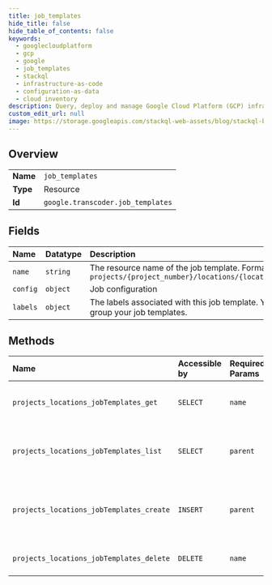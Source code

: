 ```yaml
---
title: job_templates
hide_title: false
hide_table_of_contents: false
keywords:
  - googlecloudplatform
  - gcp
  - google
  - job_templates
  - stackql
  - infrastructure-as-code
  - configuration-as-data
  - cloud inventory
description: Query, deploy and manage Google Cloud Platform (GCP) infrastructure and resources using SQL
custom_edit_url: null
image: https://storage.googleapis.com/stackql-web-assets/blog/stackql-blog-post-featured-image.png
---
```

  
    

## Overview
<table><tbody>
<tr><td><b>Name</b></td><td><code>job_templates</code></td></tr>
<tr><td><b>Type</b></td><td>Resource</td></tr>
<tr><td><b>Id</b></td><td><code>google.transcoder.job_templates</code></td></tr>
</tbody></table>

## Fields
| Name | Datatype | Description |
|:-----|:---------|:------------|
| `name` | `string` | The resource name of the job template. Format: `projects/{project_number}/locations/{location}/jobTemplates/{job_template}` |
| `config` | `object` | Job configuration |
| `labels` | `object` | The labels associated with this job template. You can use these to organize and group your job templates. |
## Methods
| Name | Accessible by | Required Params | Description |
|:-----|:--------------|:----------------|:------------|
| `projects_locations_jobTemplates_get` | `SELECT` | `name` | Returns the job template data. |
| `projects_locations_jobTemplates_list` | `SELECT` | `parent` | Lists job templates in the specified region. |
| `projects_locations_jobTemplates_create` | `INSERT` | `parent` | Creates a job template in the specified region. |
| `projects_locations_jobTemplates_delete` | `DELETE` | `name` | Deletes a job template. |
